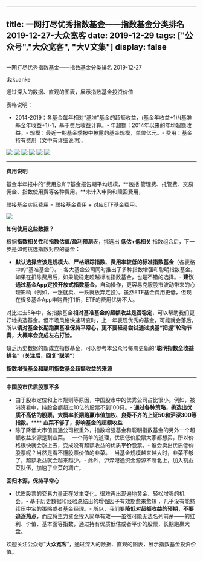 
---
title:   一网打尽优秀指数基金——指数基金分类排名 2019-12-27-大众宽客
date: 2019-12-29
tags: ["公众号","大众宽客", "大V文集"]
display: false
---


## 



一网打尽优秀指数基金——指数基金分类排名 2019-12-27




dzkuanke




通过深入的数据、直观的图表，展示指数基金投资价值




表格说明：
- 2014-2019：各基金每年相对“基准”基金的超额收益，(基金年收益+1)/(基准基金年收益+1)-1，基于费后收益计算。- 年超额：2014年以来的年均超额收益。- 规模：最近一期基金季报中披露的基金规模，单位亿元。- 费用：基金持有费用（文中有详细说明）。


<img class="rich_pages js_insertlocalimg" data-ratio="1.5682926829268293" data-s="300,640" src="https://mmbiz.qpic.cn/mmbiz_png/PKw3FQPmhIhyBbEwxhhKjB9KXfftvOhEKEWTTcsjH2tLLDAV423DrZNnLziarrcOjmba0ImfUcm5iaiboCIjeFUicg/640?wx_fmt=png" data-type="png" data-w="820" style="">

<img class="rich_pages js_insertlocalimg" data-ratio="0.9318734793187348" data-s="300,640" src="https://mmbiz.qpic.cn/mmbiz_png/PKw3FQPmhIhyBbEwxhhKjB9KXfftvOhEj5zMaVLSLPhWNMa2GECRQfqJO1dcRrFiaXZDIj6ibzRYAZZyY0SFmpSw/640?wx_fmt=png" data-type="png" data-w="822" style="">

<img class="rich_pages js_insertlocalimg" data-ratio="1.087378640776699" data-s="300,640" src="https://mmbiz.qpic.cn/mmbiz_png/PKw3FQPmhIhyBbEwxhhKjB9KXfftvOhE2KWgibNmicxlkc3NIErLIRNHyK3RyD8ib8aznXcGGluTFh6icekicRZKJQQ/640?wx_fmt=png" data-type="png" data-w="824" style="">

<img class="rich_pages js_insertlocalimg" data-ratio="1.4146341463414633" data-s="300,640" src="https://mmbiz.qpic.cn/mmbiz_png/PKw3FQPmhIhyBbEwxhhKjB9KXfftvOhExUF8OQMbAjN6dmTx6NBXLGbfYiafIe2Rl2hESzrSSOqfGUtQxjz6ibibw/640?wx_fmt=png" data-type="png" data-w="820" style="">

<img class="rich_pages js_insertlocalimg" data-ratio="1.3510895883777239" data-s="300,640" src="https://mmbiz.qpic.cn/mmbiz_png/PKw3FQPmhIhyBbEwxhhKjB9KXfftvOhEicWshvOjrvItMYaFT2Ziae0Ij6hLgbPWtibXVv5hPqBdEOhc8wVApL1kQ/640?wx_fmt=png" data-type="png" data-w="826" style="">

<img class="rich_pages js_insertlocalimg" data-ratio="1.0073891625615763" data-s="300,640" src="https://mmbiz.qpic.cn/mmbiz_png/PKw3FQPmhIhyBbEwxhhKjB9KXfftvOhEnMeadSXCWjQ5TUUCLkBx2gaXbVRqaKD5MfibKmCcnEUoyia1gjex2I4w/640?wx_fmt=png" data-type="png" data-w="812" style="">

****

**费用说明**



基金半年报中的“费用总和”/基金报告期平均规模，**包括 管理费、托管费、交易佣金、指数使用费等各种费用。**未计入申购和赎回费用，



联接基金实际费用 = 联接基金费用 + 对应ETF基金费用。



<img class="rich_pages" data-ratio="0.3739352640545145" data-s="300,640" src="https://mmbiz.qpic.cn/mmbiz_png/PKw3FQPmhIjRfZpR3LYic93G9bLic2bFpgJnJdJe0VWH3Z1CpISTgM0CNibDTEC3icib110gqMOxNWdic0SBNgsAz5kg/640?wx_fmt=png" data-type="png" data-w="1174" style=""/>





**如何使用这些数据？**



根据**指数相关性**和**指数估值/盈利预测**表，挑选出&nbsp;**低估+低相关** 指数组合后，下一步是如何挑选指数对应的基金：
- **默认选择应该是规模大、严格跟踪指数、费用率较低的标准指数基金**（各表格中的“基准基金”）。- 各大基金公司同时推出了多种指数增强和聪明指数基金。如果在扣除费用后，如果能稳定超越标准指数基金，也是不错的选择。- **建议通过基金App定投开放式指数基金**，自动操作，更容易克服股市波动带来的心理影响（例如，一涨就卖、一跌就放弃定投）。虽然ETF基金费用更低，但现在很多基金App申购费打1折，ETF的费用优势不大。


对比过去5年中，各指数基金**相对基准基金的超额收益是否稳定**<h-char unicode="ff0c" class="" style="max-width: 100%;box-sizing: border-box !important;word-wrap: break-word !important;">，</h-char>可以帮助我们更好地挑选基金。但市场风格快速转变时，上一年表现优秀的基金，可能就会落后，所以**请对基金长期跑赢基准保持平常心，更不要轻易尝试通过换基“把握”轮动节奏，大概率会变成左右打脸。**



缺乏历史数据的新成立指数基金，可以参考本公众号每周更新的“**聪明指数全收益排名**”（**关注后，回复“聪明”**）





**指数增强基金和聪明指数基金超额收益的来源**

****

**中国股市优质股票不多**
- 由于股市定位和上市规则等原因，中国股市中的优秀公司占比很小。例如，被港资看中，持股金额超过10亿的股票不到100只。- **通过各种策略，挑选出优质不高估的股票，大概率长期跑赢市值加权、良莠不齐的上证50和沪深300等指数。******
**韭菜不够了，影响基金的超额收益**
- 除了降低大市值普通公司权重外，指数增强基金和聪明指数基金的另外一个超额收益来源是割韭菜。- 一个简单的道理，优质低价股票大家都想买，所以价格很快就会涨上去，变成没有超额收益的优质**平价**股票。- 谁会卖出优质低价股票呢？当然是看不懂股票价值的韭菜。- 当基金规模越来越大时，韭菜不够了，超额收益就会越来越少。- 此外，沪深港通资金源源不断北上，加入割韭菜队伍，加速了韭菜的凋亡。


**回归本源，保持平常心**
- 优质股票的交易力量正在发生变化，很难再出现遍地黄金、轻松增强的机会。- 基于历史数据和经验总结出的增强因子有效期愈来愈短 ，几乎没有能持续压中宝的策略或者基金经理。- 所以，我们要**降低对超额收益的预期，不要追逐热点**，而应将主力资金投入简单有效——虽然可能无法名列前茅——的红利、价值、基本面等指数，通过持有优质低估或者平价的股票，长期跑赢大盘。


欢迎关注公众号“**大众宽客**”，通过深入的数据、直观的图表，展示指数基金投资价值。








